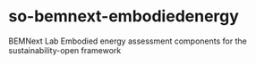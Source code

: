 so-bemnext-embodiedenergy
=========================

BEMNext Lab Embodied energy assessment components for the sustainability-open framework